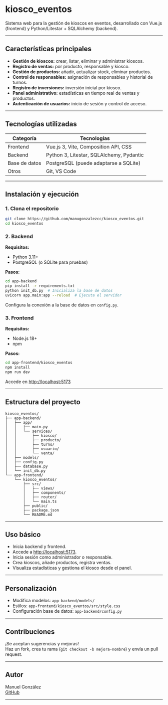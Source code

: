 # kiosco_eventos

Sistema web para la gestión de kioscos en eventos, desarrollado con Vue.js (frontend) y Python/Litestar + SQLAlchemy (backend).

---

## Características principales

- **Gestión de kioscos:** crear, listar, eliminar y administrar kioscos.
- **Registro de ventas:** por producto, responsable y kiosco.
- **Gestión de productos:** añadir, actualizar stock, eliminar productos.
- **Control de responsables:** asignación de responsables y historial de turnos.
- **Registro de inversiones:** inversión inicial por kiosco.
- **Panel administrativo:** estadísticas en tiempo real de ventas y productos.
- **Autenticación de usuarios:** inicio de sesión y control de acceso.

---

## Tecnologías utilizadas

| Categoría     | Tecnologías                                  |
|---------------|----------------------------------------------|
| Frontend      | Vue.js 3, Vite, Composition API, CSS         |
| Backend       | Python 3, Litestar, SQLAlchemy, Pydantic     |
| Base de datos | PostgreSQL (puede adaptarse a SQLite)        |
| Otros         | Git, VS Code                                 |

---

## Instalación y ejecución

### 1. Clona el repositorio

```sh
git clone https://github.com/manugonzalezcc/kiosco_eventos.git
cd kiosco_eventos
```

### 2. Backend

**Requisitos:**
- Python 3.11+
- PostgreSQL (o SQLite para pruebas)

**Pasos:**
```sh
cd app-backend
pip install -r requirements.txt
python init_db.py  # Inicializa la base de datos
uvicorn app.main:app --reload  # Ejecuta el servidor
```
Configura la conexión a la base de datos en `config.py`.

### 3. Frontend

**Requisitos:**
- Node.js 18+
- npm

**Pasos:**
```sh
cd app-frontend/kiosco_eventos
npm install
npm run dev
```
Accede en [http://localhost:5173](http://localhost:5173)

---

## Estructura del proyecto

```
kiosco_eventos/
├── app-backend/
│   ├── app/
│   │   ├── main.py
│   │   └── services/
│   │       ├── kiosco/
│   │       ├── producto/
│   │       ├── turno/
│   │       ├── usuario/
│   │       └── venta/
│   ├── models/
│   ├── config.py
│   ├── database.py
│   └── init_db.py
└── app-frontend/
    └── kiosco_eventos/
        ├── src/
        │   ├── views/
        │   ├── components/
        │   ├── router/
        │   └── main.ts
        ├── public/
        ├── package.json
        └── README.md
```

---

## Uso básico

- Inicia backend y frontend.
- Accede a [http://localhost:5173](http://localhost:5173).
- Inicia sesión como administrador o responsable.
- Crea kioscos, añade productos, registra ventas.
- Visualiza estadísticas y gestiona el kiosco desde el panel.

---

## Personalización

- Modifica modelos: `app-backend/models/`
- Estilos: `app-frontend/kiosco_eventos/src/style.css`
- Configuración base de datos: `app-backend/config.py`

---

## Contribuciones

¡Se aceptan sugerencias y mejoras!  
Haz un fork, crea tu rama (`git checkout -b mejora-nombre`) y envía un pull request.

---

## Autor

Manuel González  
[GitHub](https://github.com/manugonzalezcc)

---
